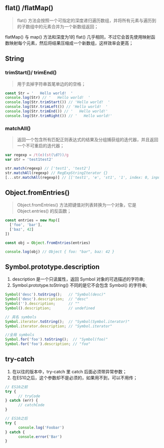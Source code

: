 ## flat() /flatMap() 

> flat() 方法会按照一个可指定的深度递归遍历数组，并将所有元素与遍历到的子数组中的元素合并为一个新数组返回；

flatMap() 与  map() 方法和深度为1的 flat() 几乎相同，不过它会首先使用映射函数映射每个元素，然后将结果压缩成一个新数组，这样效率会更高；

## String

### trimStart()/ trimEnd() 

> 用于去掉字符串首尾单边的的空格；

```javascript
const Str = '   Hello world!  '
console.log(Str) // '   Hello world!  '
console.log(Str.trimStart()) // 'Hello world!  '
console.log(Str.trimLeft()) // 'Hello world!  '
console.log(Str.trimEnd()) // '   Hello world!'
console.log(Str.trimRight()) // '   Hello world!'
```

### matchAll()

> 返回一个包含所有匹配正则表达式的结果及分组捕获组的迭代器，并且返回一个不可重启的迭代器；

```javascript
var regexp = /t(e)(st(\d?))/g
var str = 'test1test2'

str.match(regexp) // ['test1', 'test2']
str.matchAll(regexp) // RegExpStringIterator {}
[...str.matchAll(regexp)] // [['test1', 'e', 'st1', '1', index: 0, input: 'test1test2', length: 4], ['test2', 'e', 'st2', '2', index: 5, input: 'test1test2', length: 4]]
```



## Object.fromEntries()

> Object.fromEntries() 方法把键值对列表转换为一个对象，它是 Object.entries() 的反函数；

```javascript
const entries = new Map([
  ['foo', 'bar'],
  ['baz', 42]
])

const obj = Object.fromEntries(entries)

console.log(obj) // Object { foo: "bar", baz: 42 }
```

## Symbol.prototype.description

1. description 是一个只读属性，返回 Symbol 对象的可选描述的字符串;
2. Symbol.prototype.toString() 不同的是它不会包含 Symbol() 的字符串;

```javascript
Symbol('desc').toString();   // "Symbol(desc)"
Symbol('desc').description;  // "desc"
Symbol('').description;      // ""
Symbol().description;        // undefined

// 具名 symbols
Symbol.iterator.toString();  // "Symbol(Symbol.iterator)"
Symbol.iterator.description; // "Symbol.iterator"

//全局 symbols
Symbol.for('foo').toString();  // "Symbol(foo)"
Symbol.for('foo').description; // "foo"

```

## try-catch

1. 在以往的版本中，try-catch 里 catch 后面必须带异常参数；
2. 在ES10之后，这个参数却不是必须的，如果用不到，可以不用传；

```javascript
// ES10之前
try {
      // tryCode
} catch (err) {
      // catchCode
}

// ES10之后
try {
      console.log('Foobar')
} catch {
      console.error('Bar')
}
```

